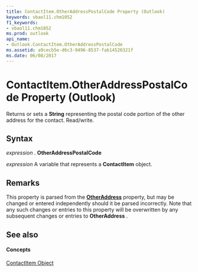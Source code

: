 ```yaml
---
title: ContactItem.OtherAddressPostalCode Property (Outlook)
keywords: vbaol11.chm1052
f1_keywords:
- vbaol11.chm1052
ms.prod: outlook
api_name:
- Outlook.ContactItem.OtherAddressPostalCode
ms.assetid: a9cecb5e-d6c3-9496-8537-fab14520321f
ms.date: 06/08/2017
---
```



# ContactItem.OtherAddressPostalCode Property (Outlook)

Returns or sets a **String** representing the postal code portion of the other address for the contact. Read/write.


## Syntax

 _expression_ . **OtherAddressPostalCode**

 _expression_ A variable that represents a **ContactItem** object.


## Remarks

This property is parsed from the **[OtherAddress](contactitem-otheraddress-property-outlook.md)** property, but may be changed or entered independently should it be parsed incorrectly. Note that any such changes or entries to this property will be overwritten by any subsequent changes or entries to **OtherAddress** .


## See also


#### Concepts


[ContactItem Object](contactitem-object-outlook.md)

